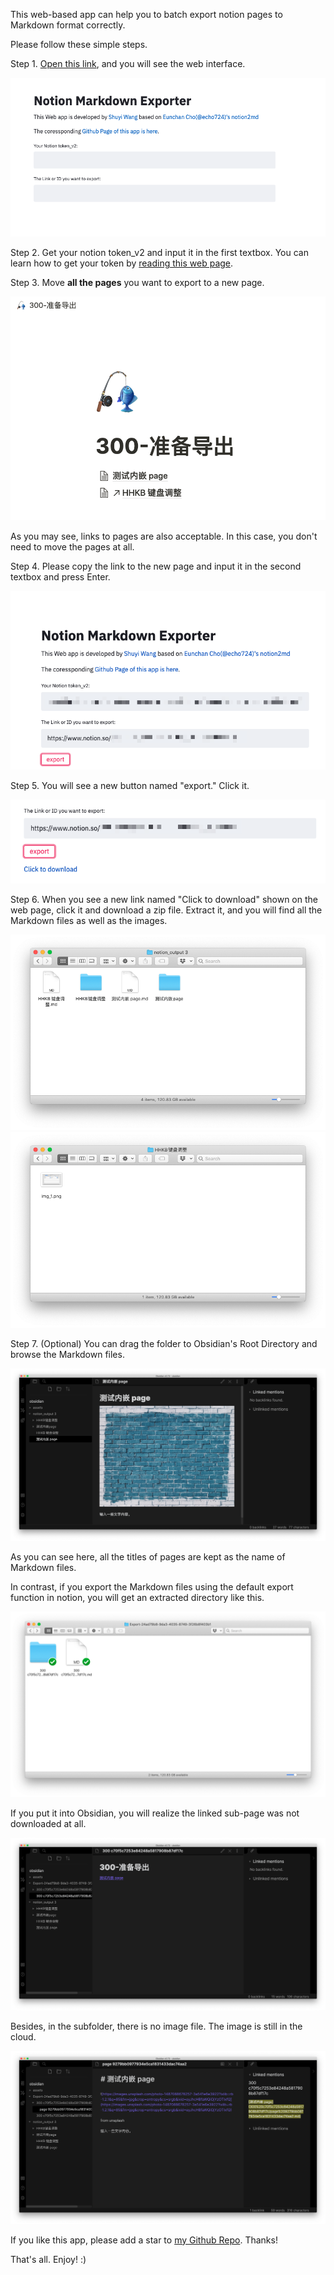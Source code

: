 This web-based app can help you to batch export notion pages to Markdown format correctly. 

Please follow these simple steps.

Step 1. [Open this link](http://notion-to-markdown.herokuapp.com/), and you will see the web interface.

![](assets/2020-07-16-22-36-52-895669.png)

Step 2. Get your notion token_v2 and input it in the first textbox. You can learn how to get your token by [reading this web page](https://www.redgregory.com/notion/2020/6/15/9zuzav95gwzwewdu1dspweqbv481s5).

Step 3. Move **all the pages** you want to export to a new page. 

![](assets/2020-07-16-22-36-53-795056.png)

As you may see, links to pages are also acceptable. In this case, you don't need to move the pages at all.

Step 4. Please copy the link to the new page and input it in the second textbox and press Enter. 

![](assets/2020-07-16-22-36-54-695166.png)

Step 5. You will see a new button named "export." Click it.

![](assets/2020-07-16-22-36-55-407341.png)

Step 6. When you see a new link named "Click to download" shown on the web page, click it and download a zip file. Extract it, and you will find all the Markdown files as well as the images.

![](assets/2020-07-16-22-36-56-394616.png)
![](assets/2020-07-16-22-36-57-445010.png)

Step 7. (Optional) You can drag the folder to Obsidian's Root Directory and browse the Markdown files.

![](assets/2020-07-16-22-36-59-197396.png)

As you can see here, all the titles of pages are kept as the name of Markdown files.

In contrast, if you export the Markdown files using the default export function in notion, you will get an extracted directory like this.

![](assets/2020-07-16-22-37-00-245922.png)

If you put it into Obsidian, you will realize the linked sub-page was not downloaded at all.

![](assets/2020-07-16-22-37-01-351948.png)

Besides, in the subfolder, there is no image file. The image is still in the cloud.

![](assets/2020-07-16-22-37-02-563403.png)

If you like this app, please add a star to [my Github Repo](https://github.com/wshuyi/demo-notion-markdown-exporter). Thanks! 

That's all. Enjoy! :)



